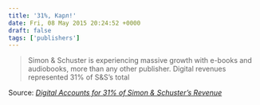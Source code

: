 ```yaml
---
title: '31%, Карл!'
date: Fri, 08 May 2015 20:24:52 +0000
draft: false
tags: ['publishers']
---
```


> Simon & Schuster is experiencing massive growth with e-books and audiobooks, more than any other publisher. Digital revenues represented 31% of S&S’s total

Source: _[Digital Accounts for 31% of Simon & Schuster’s Revenue](http://goodereader.com/blog/e-book-news/digital-accounts-for-31-of-simon-schuster-revenue)_